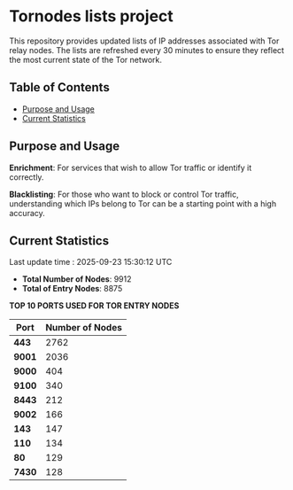 # Tornodes lists project

This repository provides updated lists of IP addresses associated with Tor relay nodes. The lists are refreshed every 30 minutes to ensure they reflect the most current state of the Tor network.

## Table of Contents

- [Purpose and Usage](#purpose-and-usage)
- [Current Statistics](#current-statistics)


## Purpose and Usage

**Enrichment**: For services that wish to allow Tor traffic or identify it correctly.

**Blacklisting**: For those who want to block or control Tor traffic, understanding which IPs belong to Tor can be a starting point with a high accuracy.

## Current Statistics

Last update time : 2025-09-23 15:30:12 UTC

- **Total Number of Nodes**: 9912
- **Total of Entry Nodes**: 8875

**TOP 10 PORTS USED FOR TOR ENTRY NODES**

| **Port** | **Number of Nodes** |
|------|-----------------|
| **443**   | 2762  |
| **9001**   | 2036  |
| **9000**   | 404  |
| **9100**   | 340  |
| **8443**   | 212  |
| **9002**   | 166  |
| **143**   | 147  |
| **110**   | 134  |
| **80**   | 129  |
| **7430**   | 128  |

